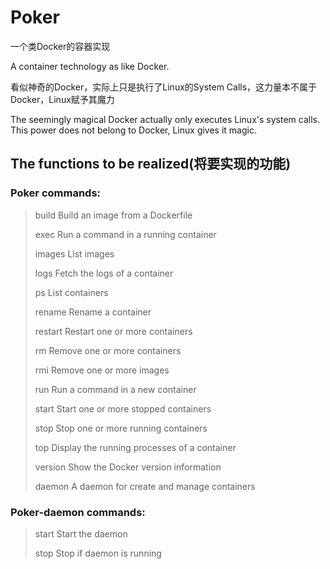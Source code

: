 # Poker

一个类Docker的容器实现

A container technology as like Docker.

看似神奇的Docker，实际上只是执行了Linux的System Calls，这力量本不属于Docker，Linux赋予其魔力

The seemingly magical Docker actually only executes Linux's system calls. This power does not belong to Docker, Linux gives it magic.

## The functions to be realized(将要实现的功能)

### Poker commands:

> build	Build an image from a Dockerfile
>
> exec	Run a command in a running container
>
> images	List images
>
> logs	Fetch the logs of a container
>
> ps	List containers
>
> rename	Rename a container
>
> restart	Restart one or more containers
>
> rm	Remove one or more containers
>
> rmi	Remove one or more images
>
> run	Run a command in a new container
>
> start	Start one or more stopped containers
>
> stop	Stop one or more running containers
>
> top	Display the running processes of a container
>
> version	Show the Docker version information
>
> daemon	A daemon for create and manage containers
>

### Poker-daemon commands: 

> start	Start the daemon
>
> stop	Stop if daemon is running
>

